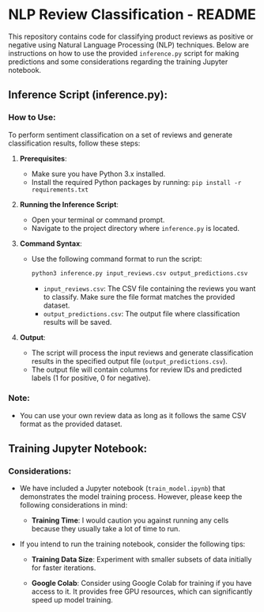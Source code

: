 # NLP Review Classification - README

This repository contains code for classifying product reviews as positive or negative using Natural Language Processing (NLP) techniques.
 Below are instructions on how to use the provided `inference.py` script for making predictions and some considerations regarding the training Jupyter notebook.

## Inference Script (inference.py):

### How to Use:

To perform sentiment classification on a set of reviews and generate classification results, follow these steps:

1. **Prerequisites**:
   - Make sure you have Python 3.x installed.
   - Install the required Python packages by running: `pip install -r requirements.txt`

2. **Running the Inference Script**:
   - Open your terminal or command prompt.
   - Navigate to the project directory where `inference.py` is located.

3. **Command Syntax**:
   - Use the following command format to run the script:
     ```bash
     python3 inference.py input_reviews.csv output_predictions.csv
     ```
     - `input_reviews.csv`: The CSV file containing the reviews you want to classify. Make sure the file format matches the provided dataset.
     - `output_predictions.csv`: The output file where classification results will be saved.

4. **Output**:
   - The script will process the input reviews and generate classification results in the specified output file (`output_predictions.csv`).
   - The output file will contain columns for review IDs and predicted labels (1 for positive, 0 for negative).

### Note:

- You can use your own review data as long as it follows the same CSV format as the provided dataset.

## Training Jupyter Notebook:

### Considerations:

- We have included a Jupyter notebook (`train_model.ipynb`) that demonstrates the model training process. However, please keep the following considerations in mind:
  
  - **Training Time**: I would caution you against running any cells because they usually take a lot of time to run.

- If you intend to run the training notebook, consider the following tips:

  - **Training Data Size**: Experiment with smaller subsets of data initially for faster iterations.

  - **Google Colab**: Consider using Google Colab for training if you have access to it. It provides free GPU resources, which can significantly speed up model training.

